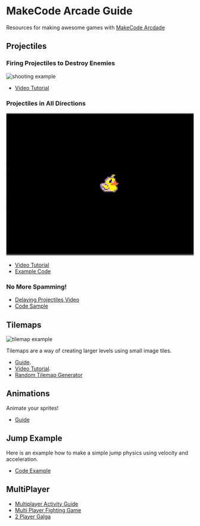 # MakeCode Arcade Guide
Resources for making awesome games with [MakeCode Arcdade](https://arcade.makecode.com/)

## Projectiles
### Firing Projectiles to Destroy Enemies
![shooting example](imgs/projectiles.gif)
- [Video Tutorial](https://youtu.be/8U64KW0Brz0)

### Projectiles in All Directions
![shooting example](imgs/moveshoot.gif)
- [Video Tutorial](https://www.youtube.com/watch?v=uKa__AExuao&t=762s)
- [Example Code](https://arcade.makecode.com/S97473-84006-57536-03114)

### No More Spamming!
- [Delaying Projectiles Video](https://youtu.be/_mvZLLS-sjI)
- [Code Sample](https://arcade.makecode.com/S47973-66673-80358-23616)

## Tilemaps
![tilemap example](imgs/tilemap.gif)

Tilemaps are a way of creating larger levels using small image tiles. 
- [Guide](https://arcade.makecode.com/courses/csintro2/tilemap/intro). 
- [Video Tutorial](https://www.youtube.com/watch?v=_CLXzIrAGbk).
- [Random Tilemap Generator](https://arcade.makecode.com/S62817-26561-79871-75038)
 
## Animations
Animate your sprites!
- [Guide](https://learn.adafruit.com/makecode-arcade-pixel-animation/create-sprite-animation-in-makecade)

## Jump Example
Here is an example how to make a simple jump physics using velocity and acceleration.
- [Code Example](https://arcade.makecode.com/S81924-85073-02151-45494)

## MultiPlayer
- [Multiplayer Activity Guide](https://arcade.makecode.com/courses/csintro2/logic/multiplayer)
- [Multi Player Fighting Game](https://www.instructables.com/MultiplayerFighting-on-GameGo-With-Makecode-Arcade/)
- [2 Player Galga](https://www.youtube.com/watch?v=AyvYTKc15pw)

